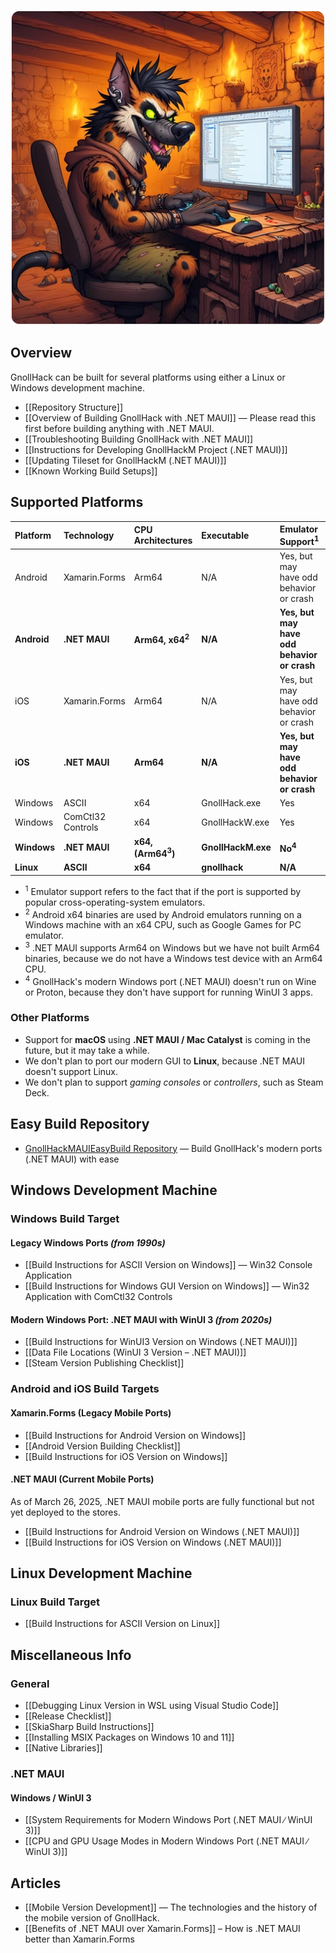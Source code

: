![Development information](/uploads/Development%20Information/development-information.webp)

## Overview

GnollHack can be built for several platforms using either a Linux or Windows development machine.

* [[Repository Structure]]
* [[Overview of Building GnollHack with .NET MAUI]] — Please read this first before building anything with .NET MAUI.
* [[Troubleshooting Building GnollHack with .NET MAUI]]
* [[Instructions for Developing GnollHackM Project (.NET MAUI)]]
* [[Updating Tileset for GnollHackM (.NET MAUI)]]
* [[Known Working Build Setups]]

## Supported Platforms

| Platform | Technology | CPU Architectures | Executable | Emulator Support<sup>1</sup> |  Status |
|:---------|:-----------|:------------------|:-----------|:-----------------------------|:--------|
| Android | Xamarin.Forms | Arm64 | N/A | Yes, but may have odd behavior or crash | Legacy |
| **Android** | **.NET MAUI** | **Arm64, x64<sup>2</sup>** | **N/A** | **Yes, but may have odd behavior or crash** | **Current** | 
| iOS | Xamarin.Forms | Arm64 | N/A | Yes, but may have odd behavior or crash | Legacy |
| **iOS** | **.NET MAUI** | **Arm64** | **N/A** | **Yes, but may have odd behavior or crash** | **Current** |
| Windows | ASCII | x64 | GnollHack.exe | Yes | Legacy | 
| Windows | ComCtl32 Controls | x64 | GnollHackW.exe | Yes | Legacy | 
| **Windows** | **.NET MAUI** | **x64, (Arm64<sup>3</sup>)** | **GnollHackM.exe** | **No<sup>4</sup>** | **Current** |
| **Linux** | **ASCII** | **x64** | **gnollhack** | **N/A** | **Current** |

- <sup>1</sup> Emulator support refers to the fact that if the port is supported by popular cross-operating-system emulators.
- <sup>2</sup> Android x64 binaries are used by Android emulators running on a Windows machine with an x64 CPU, such as Google Games for PC emulator.
- <sup>3</sup> .NET MAUI supports Arm64 on Windows but we have not built Arm64 binaries, because we do not have a Windows test device with an Arm64 CPU.
- <sup>4</sup> GnollHack's modern Windows port (.NET MAUI) doesn't run on Wine or Proton, because they don't have support for running WinUI 3 apps.

### Other Platforms

- Support for **macOS** using **.NET MAUI / Mac Catalyst** is coming in the future, but it may take a while.
- We don't plan to port our modern GUI to **Linux**, because .NET MAUI doesn't support Linux.
- We don't plan to support _gaming consoles_ or _controllers_, such as Steam Deck.

## Easy Build Repository

* [GnollHackMAUIEasyBuild Repository](https://github.com/hyvanmielenpelit/GnollHackMAUIEasyBuild) — Build GnollHack's modern ports (.NET MAUI) with ease

## Windows Development Machine

### Windows Build Target

#### Legacy Windows Ports *(from 1990s)*

* [[Build Instructions for ASCII Version on Windows]] — Win32 Console Application
* [[Build Instructions for Windows GUI Version on Windows]] — Win32 Application with ComCtl32 Controls

#### Modern Windows Port: .NET MAUI with WinUI 3 *(from 2020s)*

* [[Build Instructions for WinUI3 Version on Windows (.NET MAUI)]]
* [[Data File Locations (WinUI 3 Version – .NET MAUI)]] 
* [[Steam Version Publishing Checklist]]

### Android and iOS Build Targets

#### Xamarin.Forms (Legacy Mobile Ports)

* [[Build Instructions for Android Version on Windows]]
* [[Android Version Building Checklist]]
* [[Build Instructions for iOS Version on Windows]]

#### .NET MAUI (Current Mobile Ports)

As of March 26, 2025, .NET MAUI mobile ports are fully functional but not yet deployed to the stores.

* [[Build Instructions for Android Version on Windows (.NET MAUI)]]
* [[Build Instructions for iOS Version on Windows (.NET MAUI)]]

## Linux Development Machine

### Linux Build Target

* [[Build Instructions for ASCII Version on Linux]]

## Miscellaneous Info

### General

* [[Debugging Linux Version in WSL using Visual Studio Code]]
* [[Release Checklist]]
* [[SkiaSharp Build Instructions]]
* [[Installing MSIX Packages on Windows 10 and 11]]
* [[Native Libraries]]

### .NET MAUI

#### Windows / WinUI 3

* [[System Requirements for Modern Windows Port (.NET MAUI ∕ WinUI 3)]]
* [[CPU and GPU Usage Modes in Modern Windows Port (.NET MAUI ∕ WinUI 3)]]

## Articles

* [[Mobile Version Development]] — The technologies and the history of the mobile version of GnollHack.
* [[Benefits of .NET MAUI over Xamarin.Forms]] – How is .NET MAUI better than Xamarin.Forms